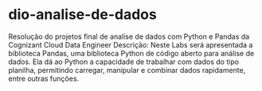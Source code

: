 # dio-analise-de-dados
Resolução do projetos final de analise de dados com Python e Pandas  da Cognizant Cloud Data Engineer
Descrição: Neste Labs será apresentada a biblioteca Pandas, uma biblioteca Python de código aberto para análise de dados.
Ela dá ao Python a capacidade de trabalhar com dados do tipo planilha, permitindo carregar,
manipular e combinar dados rapidamente, entre outras funções.
